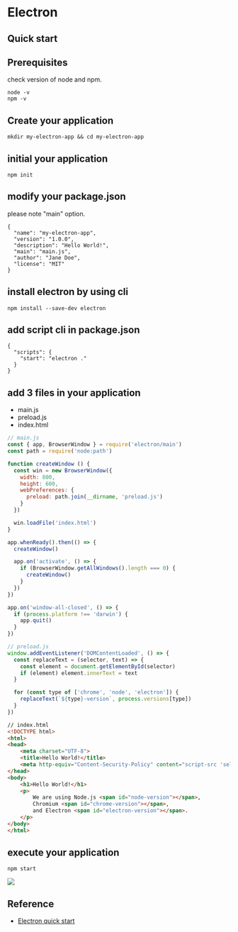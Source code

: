# Electron

## Quick start

## Prerequisites

check version of node and npm.
```
node -v
npm -v
```

## Create your application
```
mkdir my-electron-app && cd my-electron-app
```

## initial your application
```
npm init
```

## modify your package.json

please note "main" option.

```
{
  "name": "my-electron-app",
  "version": "1.0.0",
  "description": "Hello World!",
  "main": "main.js",
  "author": "Jane Doe",
  "license": "MIT"
}
```

## install electron by using cli
```
npm install --save-dev electron
```

## add script cli in package.json
```
{
  "scripts": {
    "start": "electron ."
  }
}
```

## add 3 files in your application
- main.js
- preload.js
- index.html

```javascript
// main.js
const { app, BrowserWindow } = require('electron/main')
const path = require('node:path')

function createWindow () {
  const win = new BrowserWindow({
    width: 800,
    height: 600,
    webPreferences: {
      preload: path.join(__dirname, 'preload.js')
    }
  })

  win.loadFile('index.html')
}

app.whenReady().then(() => {
  createWindow()

  app.on('activate', () => {
    if (BrowserWindow.getAllWindows().length === 0) {
      createWindow()
    }
  })
})

app.on('window-all-closed', () => {
  if (process.platform !== 'darwin') {
    app.quit()
  }
})
```

```javascript
// preload.js
window.addEventListener('DOMContentLoaded', () => {
  const replaceText = (selector, text) => {
    const element = document.getElementById(selector)
    if (element) element.innerText = text
  }

  for (const type of ['chrome', 'node', 'electron']) {
    replaceText(`${type}-version`, process.versions[type])
  }
})
```

```html
// index.html
<!DOCTYPE html>
<html>
<head>
    <meta charset="UTF-8">
    <title>Hello World!</title>
    <meta http-equiv="Content-Security-Policy" content="script-src 'self' 'unsafe-inline';" />
</head>
<body>
    <h1>Hello World!</h1>
    <p>
        We are using Node.js <span id="node-version"></span>,
        Chromium <span id="chrome-version"></span>,
        and Electron <span id="electron-version"></span>.
    </p>
</body>
</html>
```


## execute your application
```
npm start
```

![](https://www.electronjs.org/assets/images/simplest-electron-app-849f2d68df0c27475bfb850ed5d171a6.png)


## Reference
- [Electron quick start](https://www.electronjs.org/docs/latest/tutorial/quick-start/)